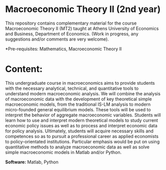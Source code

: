 # Macroeconomic Theory II (2nd year)

This repository contains complementary material for the course Macroeconomic Theory II (MT2) taught at Athens University of Economics and Business, Department of Economics. (Work in progress, any suggestions and/or comments are very welcome).

*Pre-requisites: Mathematics, Macroeconomic Theory II

# Content: 

This undergraduate course in macroeconomics aims to provide students with the necessary analytical, technical, and quantitative tools to understand modern macroeconomic analysis. 
We will combine the analysis of macroeconomic data with the development of key theoretical simple macroeconomic models, from the traditional IS-LM analysis to modern micro-founded general equilibrium models. 
These tools will be used to interpret the behavior of aggregate macroeconomic variables. Students will learn how to use and interpret modern theoretical models to study current economic policy issues as well as to process and interpret economic data for policy analysis. 
Ultimately, students will acquire necessary skills and competences so as to pursuit a professional career as applied economists to policy-orientated institutions.  Particular emphasis would be put on using quantitative methods to analyze macroeconomic data as well as solve simple macroeconomic models in Matlab and/or Python. 

$\textbf{Software:}$ Matlab, Python
